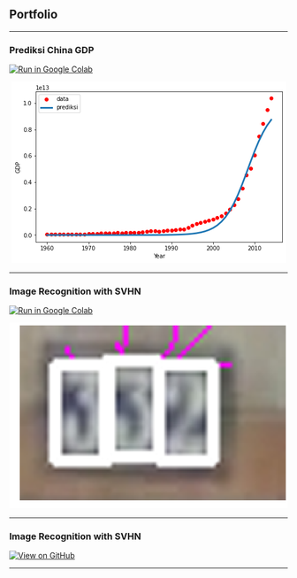 ## Portfolio
---

### Prediksi China GDP

[![Run in Google Colab](https://img.shields.io/badge/Colab-Run_in_Google_Colab-blue?logo=Google&logoColor=FDBA18)](https://colab.research.google.com/drive/15O3LHnDpWqSao4vpRO51y-l7KXqtUvz_?usp=sharing)

<center><img src="images/linier.png"/></center>

---

### Image Recognition with SVHN

[![Run in Google Colab](https://img.shields.io/badge/Colab-Run_in_Google_Colab-blue?logo=Google&logoColor=FDBA18)](https://colab.research.google.com/drive/1Ls9nifXWbTV8cLhcGnjJXLpPfCJOueDs?usp=sharing)

<center><img src="images/332.png"/></center>

---

### Image Recognition with SVHN

[![View on GitHub](https://img.shields.io/badge/GitHub-View_on_GitHub-blue?logo=GitHub)](https://github.com/athariq55/portofolio01.github.io/blob/master/dummy_file.ipynb)

---
